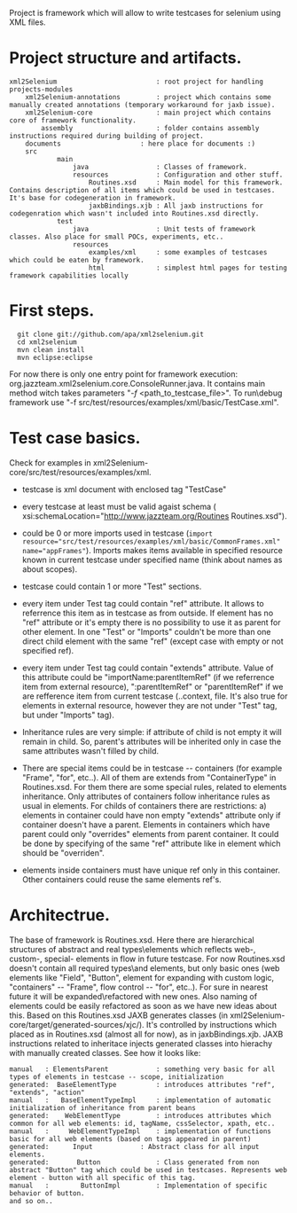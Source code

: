 Project is framework which will allow to write testcases for selenium using XML files.

# Project structure and artifacts.
```
xml2Selenium                         : root project for handling projects-modules
    xml2Selenium-annotations         : project which contains some manually created annotations (temporary workaround for jaxb issue).
    xml2Selenium-core                : main project which contains core of framework functionality.
        assembly                     : folder contains assembly instructions required during building of project.
	documents                    : here place for documents :)
	src
            main
                java                 : Classes of framework.
                resources            : Configuration and other stuff.
                    Routines.xsd     : Main model for this framework. Contains description of all items which could be used in testcases. It's base for codegeneration in framework.
                    jaxbBindings.xjb : All jaxb instructions for codegenration which wasn't included into Routines.xsd directly.
            test
                java                 : Unit tests of framework classes. Also place for small POCs, experiments, etc..
                resources
                    examples/xml     : some examples of testcases which could be eaten by framework.
                    html             : simplest html pages for testing framework capabilities locally
```

# First steps.
```
  git clone git://github.com/apa/xml2selenium.git
  cd xml2selenium
  mvn clean install
  mvn eclipse:eclipse
```

For now there is only one entry point for framework execution: org.jazzteam.xml2selenium.core.ConsoleRunner.java. It contains main method witch takes parameters "*-f* <path_to_testcase_file>". To run\debug framework use "-f src/test/resources/examples/xml/basic/TestCase.xml".

# Test case basics.

Check for examples in xml2Selenium-core/src/test/resources/examples/xml.

* testcase is xml document with enclosed tag "TestCase"

* every testcase at least must be valid agaist schema (	xsi:schemaLocation="http://www.jazzteam.org/Routines Routines.xsd").

* could be 0 or more imports used in testcase (`import resource="src/test/resources/examples/xml/basic/CommonFrames.xml" name="appFrames"`). Imports makes items available in specified resource known in current testcase under specified name (think about names as about scopes).

* testcase could contain 1 or more "Test" sections. 

* every item under Test tag could contain "ref" attribute. It allows to referrence this item as in testcase as from outside. If element has no "ref" attribute or it's empty there is no possibility to use it as parent for other element. In one "Test" or "Imports" couldn't be more than one direct child element with the same "ref" (except case with empty or not specified ref).

* every item under Test tag could contain "extends" attribute. Value of this attribute could be "importName:parentItemRef" (if we referrence item from external resource), ":parentItemRef" or "parentItemRef" if we are refference item from current testcase (..context, file. It's also true for elements in external resource, however they are not under "Test" tag, but under "Imports" tag). 

* Inheritance rules are very simple: if attribute of child is not empty it will remain in child. So, parent's attributes will be inherited only in case the same attributes wasn't filled by child. 

* There are special items could be in testcase -- containers (for example "Frame", "for", etc..). All of them are extends from "ContainerType" in Routines.xsd. For them there are some special rules, related to elements inheritance. Only attributes of containers follow inheritance rules as usual in elements. For childs of containers there are restrictions: a) elements in container could have non empty "extends" attribute only if container doesn't have a parent. Elements in containers which have parent could only "overrides" elements from parent container. It could be done by specifying of the same "ref" attribute like in element which should be "overriden".

* elements inside containers must have unique ref only in this container. Other containers could reuse the same elements ref's.


# Architectrue.
The base of framework is Routines.xsd. Here there are hierarchical structures of abstract and real types\elements which reflects web-, custom-, special- elements in flow in future testcase. For now Routines.xsd doesn't contain all required types\and elements, but only basic ones (web elements like "Field", "Button", element for expanding with custom logic, "containers" -- "Frame", flow control -- "for", etc..). For sure in nearest future it will be expanded\refactored with new ones. Also naming of elements could be easily refactored as soon as we have new ideas about this. 
Based on this Routines.xsd JAXB generates classes (in xml2Selenium-core/target/generated-sources/xjc/). It's controlled by instructions which placed as in Routines.xsd (almost all for now), as in jaxbBindings.xjb.
JAXB instructions related to inheritace injects generated classes into hierachy with manually created classes. See how it looks like:

```
manual   : ElementsParent            : something very basic for all types of elements in testcase -- scope, initialization
generated:  BaseElementType          : introduces attributes "ref", "extends", "action"
manual   :   BaseElementTypeImpl     : implementation of automatic initialization of inheritance from parent beans
generated:    WebElementType         : introduces attributes which common for all web elements: id, tagName, cssSelector, xpath, etc..
manual   :     WebElementTypeImpl    : implementation of functions basic for all web elements (based on tags appeared in parent)
generated:      Input		     : Abstract class for all input elements.
generated:       Button              : Class generated from non abstract "Button" tag which could be used in testcases. Represents web element - button with all specific of this tag.
manual   :        ButtonImpl         : Implementation of specific behavior of button.
and so on..
```

